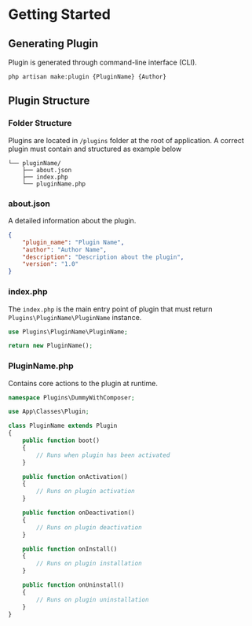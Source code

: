 # Getting Started

## Generating Plugin
Plugin is generated through command-line interface (CLI).
```base
php artisan make:plugin {PluginName} {Author}
```

## Plugin Structure
### Folder Structure
Plugins are located in `/plugins` folder at the root of application. A correct plugin must contain and structured as example below
```base
└── pluginName/
    ├── about.json
    ├── index.php
    └── pluginName.php
```
### about.json
A detailed information about the plugin.
```json
{
    "plugin_name": "Plugin Name",
    "author": "Author Name",
    "description": "Description about the plugin",
    "version": "1.0"
}
```
### index.php
The `index.php` is the main entry point of plugin that must return `Plugins\PluginName\PluginName` instance.
```php
use Plugins\PluginName\PluginName;

return new PluginName();
```
### PluginName.php
Contains core actions to the plugin at runtime.
```php
namespace Plugins\DummyWithComposer;

use App\Classes\Plugin;

class PluginName extends Plugin
{
    public function boot()
    {
        // Runs when plugin has been activated
    }

    public function onActivation()
    {
        // Runs on plugin activation
    }

    public function onDeactivation()
    {
        // Runs on plugin deactivation
    }

    public function onInstall()
    {
        // Runs on plugin installation
    }

    public function onUninstall()
    {
        // Runs on plugin uninstallation
    }
}
```